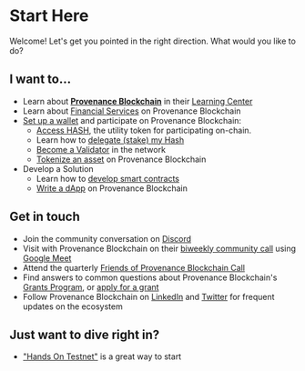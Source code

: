 # Start Here

Welcome! Let's get you pointed in the right direction. What would you like to do?

## I want to...

- Learn about [**Provenance Blockchain**](https://provenance.io/) in their [Learning Center](https://provenance.io/learn)
- Learn about [Financial Services](/docs/pb/ecosystem/financial-services-blockchain) on Provenance Blockchain
- [Set up a wallet](https://www.provenance.io/connect/?tag=wallets) and participate on Provenance Blockchain:
  - [Access HASH](https://provenance.io/purchase-hash), the utility token for participating on-chain.
  - Learn how to [delegate (stake) my Hash](https://provenance.io/delegate-hash)
  - [Become a Validator](/docs/quick-start/become-a-validator) in the network
  - [Tokenize an asset](/docs/learn/asset-lifecycle/markers) on Provenance Blockchain
- Develop a Solution
  - Learn how to [develop smart contracts](/docs/quick-start/write-a-smart-contract)
  - [Write a dApp](/docs/quick-start/build-a-dapp) on Provenance Blockchain

## Get in touch

- Join the community conversation on [Discord](https://discord.gg/kNZC8nwCFP)
- Visit with Provenance Blockchain on their [biweekly community call](https://hackmd.io/Dh8y3WlrTQCo0BVO1gAd5Q) using [Google Meet](https://meet.google.com/qpt-qzjm-vjf)
- Attend the quarterly [Friends of Provenance Blockchain Call](https://provenance.io/learn/posts/Q1-2023-Provenance-Blockchain-Update/)
- Find answers to common questions about Provenance Blockchain's [Grants Program](https://provenance.io/build/grants/faq/), or [apply for a grant](https://provenance.io/build/grants/grants-program/#apply)
- Follow Provenance Blockchain on [LinkedIn](https://www.linkedin.com/company/provenance-blockchain/) and [Twitter](https://twitter.com/provenancefdn) for frequent updates on the ecosystem

## Just want to dive right in?

- ["Hands On Testnet"](https://medium.com/provenanceblockchain/hands-on-testnet-accounts-wallets-and-coin-transfer-452ee1f343cd) is a great way to start
